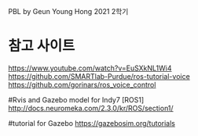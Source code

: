 PBL by Geun Young Hong
2021 2학기 

# 참고 사이트

https://www.youtube.com/watch?v=EuSXkNL1Wi4
https://github.com/SMARTlab-Purdue/ros-tutorial-voice
https://github.com/gorinars/ros_voice_control

#Rvis and Gazebo model for Indy7 [ROS1]
http://docs.neuromeka.com/2.3.0/kr/ROS/section1/

#tutorial for Gazebo
https://gazebosim.org/tutorials
